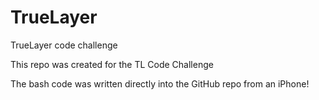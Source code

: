 # TrueLayer
TrueLayer code challenge 

This repo was created for the TL Code Challenge 

The bash code was written directly into the GitHub repo from an iPhone! 

